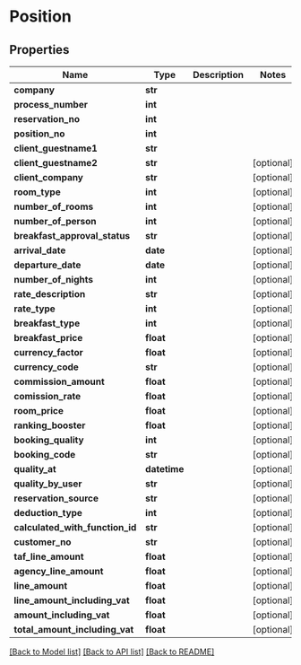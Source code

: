 # Position

## Properties
Name | Type | Description | Notes
------------ | ------------- | ------------- | -------------
**company** | **str** |  | 
**process_number** | **int** |  | 
**reservation_no** | **int** |  | 
**position_no** | **int** |  | 
**client_guestname1** | **str** |  | 
**client_guestname2** | **str** |  | [optional] 
**client_company** | **str** |  | [optional] 
**room_type** | **int** |  | [optional] 
**number_of_rooms** | **int** |  | [optional] 
**number_of_person** | **int** |  | [optional] 
**breakfast_approval_status** | **str** |  | [optional] 
**arrival_date** | **date** |  | [optional] 
**departure_date** | **date** |  | [optional] 
**number_of_nights** | **int** |  | [optional] 
**rate_description** | **str** |  | [optional] 
**rate_type** | **int** |  | [optional] 
**breakfast_type** | **int** |  | [optional] 
**breakfast_price** | **float** |  | [optional] 
**currency_factor** | **float** |  | [optional] 
**currency_code** | **str** |  | [optional] 
**commission_amount** | **float** |  | [optional] 
**comission_rate** | **float** |  | [optional] 
**room_price** | **float** |  | [optional] 
**ranking_booster** | **float** |  | [optional] 
**booking_quality** | **int** |  | [optional] 
**booking_code** | **str** |  | [optional] 
**quality_at** | **datetime** |  | [optional] 
**quality_by_user** | **str** |  | [optional] 
**reservation_source** | **str** |  | [optional] 
**deduction_type** | **int** |  | [optional] 
**calculated_with_function_id** | **str** |  | [optional] 
**customer_no** | **str** |  | [optional] 
**taf_line_amount** | **float** |  | [optional] 
**agency_line_amount** | **float** |  | [optional] 
**line_amount** | **float** |  | [optional] 
**line_amount_including_vat** | **float** |  | [optional] 
**amount_including_vat** | **float** |  | [optional] 
**total_amount_including_vat** | **float** |  | [optional] 

[[Back to Model list]](../README.md#documentation-for-models) [[Back to API list]](../README.md#documentation-for-api-endpoints) [[Back to README]](../README.md)

